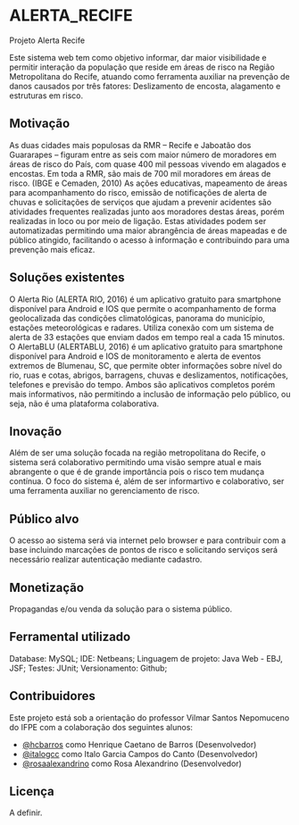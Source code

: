 # ALERTA_RECIFE
Projeto Alerta Recife

Este sistema web tem como objetivo informar, dar maior visibilidade e permitir interação da população que reside em áreas de risco na Região Metropolitana do Recife, atuando como ferramenta auxiliar na prevenção de danos causados por três fatores: Deslizamento de encosta, alagamento e estruturas em risco.

## Motivação
As duas cidades mais populosas da RMR – Recife e Jaboatão dos Guararapes – figuram entre as seis com maior número de moradores em áreas de risco do País, com quase 400 mil pessoas vivendo em alagados e encostas. Em toda a RMR, são mais de 700 mil moradores em áreas de risco. (IBGE e Cemaden, 2010)
As ações educativas, mapeamento de áreas para acompanhamento do risco, emissão de notificações de alerta de chuvas e solicitações de serviços que ajudam a prevenir acidentes são atividades frequentes realizadas junto aos moradores destas áreas, porém realizadas in loco ou por meio de ligação. Estas atividades podem ser automatizadas permitindo uma maior abrangência de áreas mapeadas e de público atingido, facilitando o acesso à informação e contribuindo para uma prevenção mais eficaz.

## Soluções existentes
O Alerta Rio (ALERTA RIO, 2016) é um aplicativo gratuito para smartphone disponível para Android e IOS que permite o acompanhamento de forma geolocalizada das condições climatológicas, panorama do município, estações meteorológicas e radares. Utiliza conexão com um sistema de alerta de 33 estações que enviam dados em tempo real a cada 15 minutos.
O AlertaBLU (ALERTABLU, 2016) é um aplicativo gratuito para smartphone disponível para Android e IOS de monitoramento e alerta de eventos extremos de Blumenau, SC, que permite obter informações sobre nível do rio, ruas e cotas, abrigos, barragens, chuvas e deslizamentos, notificações, telefones e previsão do tempo. 
Ambos são aplicativos completos porém mais informativos, não permitindo a inclusão de informação pelo público, ou seja, não é uma plataforma colaborativa.

## Inovação
Além de ser uma solução focada na região metropolitana do Recife, o sistema será colaborativo permitindo uma visão sempre atual e mais abrangente o que é de grande importância pois o risco tem mudança contínua. O foco do sistema é, além de ser informartivo e colaborativo, ser uma ferramenta auxiliar no gerenciamento de risco.

## Público alvo
O acesso ao sistema será via internet pelo browser e para contribuir com a base incluindo marcações de pontos de risco e solicitando serviços será necessário realizar autenticação mediante cadastro.

## Monetização
Propagandas e/ou venda da solução para o sistema público.

## Ferramental utilizado
Database: MySQL;
IDE: Netbeans;
Linguagem de projeto: Java Web - EBJ, JSF;
Testes: JUnit;
Versionamento: Github;

## Contribuidores
Este projeto está sob a orientação do professor Vilmar Santos Nepomuceno do IFPE com a colaboração dos seguintes alunos:
- [@hcbarros](https://github.com/hcbarros) como Henrique Caetano de Barros
(Desenvolvedor)
- [@italogcc](https://github.com/italogcc) como Italo Garcia Campos do Canto
(Desenvolvedor)
- [@rosaalexandrino](https://github.com/rosaalexandrino) como Rosa Alexandrino
(Desenvolvedor)

## Licença
A definir.
